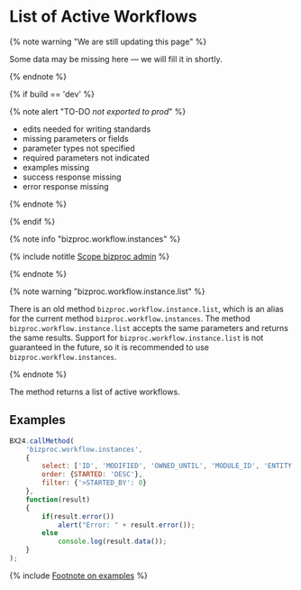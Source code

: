 # List of Active Workflows

{% note warning "We are still updating this page" %}

Some data may be missing here — we will fill it in shortly.

{% endnote %}

{% if build == 'dev' %}

{% note alert "TO-DO _not exported to prod_" %}

- edits needed for writing standards
- missing parameters or fields
- parameter types not specified
- required parameters not indicated
- examples missing
- success response missing
- error response missing

{% endnote %}

{% endif %}

{% note info "bizproc.workflow.instances" %}

{% include notitle [Scope bizproc admin](./_includes/scope-bizproc-admin.md) %}

{% endnote %}

{% note warning "bizproc.workflow.instance.list" %}

There is an old method `bizproc.workflow.instance.list`, which is an alias for the current method `bizproc.workflow.instances`. The method `bizproc.workflow.instance.list` accepts the same parameters and returns the same results. Support for `bizproc.workflow.instance.list` is not guaranteed in the future, so it is recommended to use `bizproc.workflow.instances`.

{% endnote %}

The method returns a list of active workflows.

## Examples

```javascript
BX24.callMethod(
	'bizproc.workflow.instances',
	{
		select: ['ID', 'MODIFIED', 'OWNED_UNTIL', 'MODULE_ID', 'ENTITY', 'DOCUMENT_ID', 'STARTED', 'STARTED_BY', 'TEMPLATE_ID'],
		order: {STARTED: 'DESC'},
		filter: {'>STARTED_BY': 0}
	},
	function(result)
	{
		if(result.error())
			alert("Error: " + result.error());
		else
			console.log(result.data());
	}
);
```
 
{% include [Footnote on examples](../../_includes/examples.md) %}
